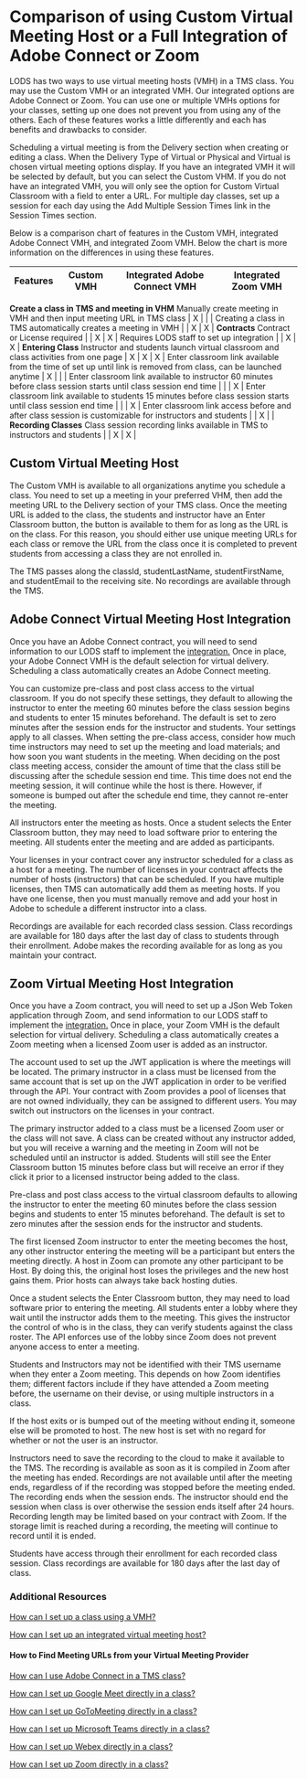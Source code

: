 # Comparison of using Custom Virtual Meeting Host or a Full Integration of Adobe Connect or Zoom

LODS has two ways to use virtual meeting hosts (VMH) in a TMS class. You may use the Custom VMH or an integrated VMH. Our integrated options are Adobe Connect or Zoom. You can use one or multiple VMHs options for your classes, setting up one does not prevent you from using any of the others. Each of these features works a little differently and each has benefits and drawbacks to consider.

Scheduling a virtual meeting is from the Delivery section when creating or editing a class. When the Delivery Type of Virtual or Physical and Virtual is chosen virtual meeting options display. If you have an integrated VMH it will be selected by default, but you can select the Custom VHM. If you do not have an integrated VMH, you will only see the option for Custom Virtual Classroom with a field to enter a URL. For multiple day classes, set up a session for each day using the Add Multiple Session Times link in the Session Times section. 

Below is a comparison chart of features in the Custom VMH, integrated Adobe Connect VMH, and integrated Zoom VMH. Below the chart is more information on the differences in using these features.

**Features** | **Custom VMH** | **Integrated Adobe Connect VMH** | **Integrated Zoom VMH**
-------------|----------------|----------------------------------|------------------------
**Create a class in TMS and meeting in VHM**
Manually create meeting in VMH and then input meeting URL in TMS class | X |   |   |
Creating a class in TMS automatically creates a meeting in VMH |   | X | X |
**Contracts**
Contract or License required |   | X | X |
Requires LODS staff to set up integration |   | X | X |
**Entering Class**
Instructor and students launch virtual classroom and class activities from one page | X | X | X |
Enter classroom link available from the time of set up until link is removed from class, can be launched anytime  | X |   |   |
Enter classroom link available to instructor 60 minutes before class session starts until class session end time  |   |   | X |
Enter classroom link available to students 15 minutes before class session starts until class session end time  |   |   | X |
Enter classroom link access before and after class session is customizable for instructors and students  |   | X |   |
**Recording Classes**
Class session recording links available in TMS to instructors and students |   | X | X |

## Custom Virtual Meeting Host

The Custom VMH is available to all organizations anytime you schedule a class. You need to set up a meeting in your preferred VHM, then add the meeting URL to the Delivery section of your TMS class. Once the meeting URL is added to the class, the students and instructor have an Enter Classroom button, the button is available to them for as long as the URL is on the class. For this reason, you should either use unique meeting URLs for each class or remove the URL from the class once it is completed to prevent students from accessing a class they are not enrolled in. 

The TMS passes along the classId, studentLastName, studentFirstName, and studentEmail to the receiving site. 
No recordings are available through the TMS.

## Adobe Connect Virtual Meeting Host Integration

Once you have an Adobe Connect contract, you will need to send information to our LODS staff to implement the [integration.](/tms/tms-administrators/classes/virtual-meetings/integrated-virtual-meetings.md) Once in place, your Adobe Connect VMH is the default selection for virtual delivery. Scheduling a class automatically creates an Adobe Connect meeting. 

You can customize pre-class and post class access to the virtual classroom. If you do not specify these settings, they default to allowing the instructor to enter the meeting 60 minutes before the class session begins and students to enter 15 minutes beforehand. The default is set to zero minutes after the session ends for the instructor and students. Your settings apply to all classes. When setting the pre-class access, consider how much time instructors may need to set up the meeting and load materials; and how soon you want students in the meeting. When deciding on the post class meeting access, consider the amount of time that the class still be discussing after the schedule session end time. This time does not end the meeting session, it will continue while the host is there. However, if someone is bumped out after the schedule end time, they cannot re-enter the meeting.

All instructors enter the meeting as hosts. Once a student selects the Enter Classroom button, they may need to load software prior to entering the meeting. All students enter the meeting and are added as participants.

Your licenses in your contract cover any instructor scheduled for a class as a host for a meeting. The number of licenses in your contract affects the number of hosts (instructors) that can be scheduled. If you have multiple licenses, then TMS can automatically add them as meeting hosts. If you have one license, then you must manually remove and add your host in Adobe to schedule a different instructor into a class.

Recordings are available for each recorded class session. Class recordings are available for 180 days after the last day of class to students through their enrollment. Adobe makes the recording available for as long as you maintain your contract. 

## Zoom Virtual Meeting Host Integration

Once you have a Zoom contract, you will need to set up a JSon Web Token application through Zoom, and send information to our LODS staff to implement the [integration.](/tms/tms-administrators/classes/virtual-meetings/integrated-virtual-meetings.md) Once in place, your Zoom VMH is the default selection for virtual delivery. Scheduling a class automatically creates a Zoom meeting when a licensed Zoom user is added as an instructor. 

The account used to set up the JWT application is where the meetings will be located. The primary instructor in a class must be licensed from the same account that is set up on the JWT application in order to be verified through the API. Your contract with Zoom provides a pool of licenses that are not owned individually, they can be assigned to different users. You may switch out instructors on the licenses in your contract. 

The primary instructor added to a class must be a licensed Zoom user or the class will not save. A class can be created without any instructor added, but you will receive a warning and the meeting in Zoom will not be scheduled until an instructor is added. Students will still see the Enter Classroom button 15 minutes before class but will receive an error if they click it prior to a licensed instructor being added to the class. 

Pre-class and post class access to the virtual classroom defaults to allowing the instructor to enter the meeting 60 minutes before the class session begins and students to enter 15 minutes beforehand. The default is set to zero minutes after the session ends for the instructor and students. 

The first licensed Zoom instructor to enter the meeting becomes the host, any other instructor entering the meeting will be a participant but enters the meeting directly. A host in Zoom can promote any other participant to be Host. By doing this, the original host loses the privileges and the new host gains them. Prior hosts can always take back hosting duties. 

Once a student selects the Enter Classroom button, they may need to load software prior to entering the meeting. All students enter a lobby where they wait until the instructor adds them to the meeting. This gives the instructor the control of who is in the class, they can verify students against the class roster. The API enforces use of the lobby since Zoom does not prevent anyone access to enter a meeting. 

Students and Instructors may not be identified with their TMS username when they enter a Zoom meeting. This depends on how Zoom identifies them; different factors include if they have attended a Zoom meeting before, the username on their devise, or using multiple instructors in a class. 

If the host exits or is bumped out of the meeting without ending it, someone else will be promoted to host. The new host is set with no regard for whether or not the user is an instructor. 

Instructors need to save the recording to the cloud to make it available to the TMS. The recording is available as soon as it is compiled in Zoom after the meeting has ended. Recordings are not available until after the meeting ends, regardless of if the recording was stopped before the meeting ended. The recording ends when the session ends. The instructor should end the session when class is over otherwise the session ends itself after 24 hours. Recording length may be limited based on your contract with Zoom. If the storage limit is reached during a recording, the meeting will continue to record until it is ended.

Students have access through their enrollment for each recorded class session. Class recordings are available for 180 days after the last day of class. 

### Additional Resources
 
[How can I set up a class using a VMH?](https://docs.learnondemandsystems.com/tms/tms-administrators/classes/virtual-meetings/integratevirtualmeetingprovider.md) 

[How can I set up an integrated virtual meeting host?](/tms/tms-administrators/classes/virtual-meetings/integrated-virtual-meetings.md)

#### How to Find Meeting URLs from your Virtual Meeting Provider 

[How can I use Adobe Connect in a TMS class?](/tms/tms-administrators/classes/virtual-meetings/streaming-adobeconnect.md)

[How can I set up Google Meet directly in a class?](/tms/tms-administrators/classes/virtual-meetings/streaming-googlemeet.md)

[How can I set up GoToMeeting directly in a class?](/tms/tms-administrators/classes/virtual-meetings/streaming-gotomeeting.md)

[How can I set up Microsoft Teams directly in a class?](/tms/tms-administrators/classes/virtual-meetings/streaming-teams.md)

[How can I set up Webex directly in a class?](/tms/tms-administrators/classes/virtual-meetings/streaming-webex.md)

[How can I set up Zoom directly in a class?](/tms/tms-administrators/classes/virtual-meetings/streaming-zoom.md)

